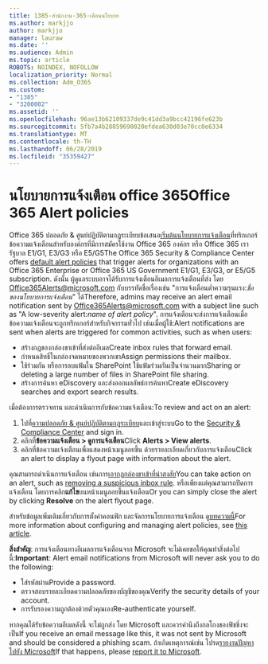 ```yaml
---
title: 1385-สำนักงาน-365-เตือนนโยบาย
ms.author: markjjo
author: markjjo
manager: lauraw
ms.date: ''
ms.audience: Admin
ms.topic: article
ROBOTS: NOINDEX, NOFOLLOW
localization_priority: Normal
ms.collection: Adm_O365
ms.custom:
- "1385"
- "3200002"
ms.assetid: ''
ms.openlocfilehash: 96ae13b62109337de9c41dd3a9bcc42196fe623b
ms.sourcegitcommit: 5fb7a4b28859690020efdea630d03e70cc0e6334
ms.translationtype: MT
ms.contentlocale: th-TH
ms.lasthandoff: 06/28/2019
ms.locfileid: "35359427"
---
```

# <a name="office-365-alert-policies"></a><span data-ttu-id="441bb-102">นโยบายการแจ้งเตือน office 365</span><span class="sxs-lookup"><span data-stu-id="441bb-102">Office 365 Alert policies</span></span>

<span data-ttu-id="441bb-103">Office 365 ปลอดภัย & ศูนย์ปฏิบัติตามกฎระเบียบข้อเสนอ[เริ่มต้นนโยบายการแจ้งเตือน](https://docs.microsoft.com/office365/securitycompliance/alert-policies#default-alert-policies)ที่ทริกเกอร์ข้อความแจ้งเตือนสำหรับองค์กรที่มีการสมัครใช้งาน Office 365 องค์กร หรือ Office 365 เรารัฐบาล E1/G1, E3/G3 หรือ E5/G5</span><span class="sxs-lookup"><span data-stu-id="441bb-103">The Office 365 Security & Compliance Center offers [default alert policies](https://docs.microsoft.com/office365/securitycompliance/alert-policies#default-alert-policies) that trigger alerts for organizations with an Office 365 Enterprise or Office 365 US Government E1/G1, E3/G3, or E5/G5 subscription.</span></span> <span data-ttu-id="441bb-104">ดังนั้น ผู้ดูแลระบบอาจได้รับการแจ้งเตือนอีเมลการแจ้งเตือนที่ส่ง โดย Office365Alerts@microsoft.com กับบรรทัดชื่อเรื่องเช่น "การแจ้งเตือนต่ำความรุนแรง:*ชื่อของนโยบายการแจ้งเตือน*" ได้</span><span class="sxs-lookup"><span data-stu-id="441bb-104">Therefore, admins may receive an alert email notification sent by Office365Alerts@microsoft.com with a subject line such as "A low-severity alert:*name of alert policy*".</span></span> <span data-ttu-id="441bb-105">การแจ้งเตือนจะส่งการแจ้งเตือนเมื่อข้อความแจ้งเตือนจะถูกทริกเกอร์สำหรับกิจกรรมทั่วไป เช่นเมื่อผู้ใช้:</span><span class="sxs-lookup"><span data-stu-id="441bb-105">Alert notifications are sent when alerts are triggered for common activities, such as when users:</span></span>

- <span data-ttu-id="441bb-106">สร้างกฎของกล่องขาเข้าที่ส่งต่ออีเมล</span><span class="sxs-lookup"><span data-stu-id="441bb-106">Create inbox rules that forward email.</span></span>
- <span data-ttu-id="441bb-107">กำหนดสิทธิ์ในกล่องจดหมายของพวกเขา</span><span class="sxs-lookup"><span data-stu-id="441bb-107">Assign permissions their mailbox.</span></span>
- <span data-ttu-id="441bb-108">ใช้ร่วมกัน หรือการลบแฟ้มใน SharePoint ใช้แฟ้มร่วมกันเป็นจำนวนมาก</span><span class="sxs-lookup"><span data-stu-id="441bb-108">Sharing or deleting a large number of files in SharePoint file sharing.</span></span>
- <span data-ttu-id="441bb-109">สร้างการค้นหา eDiscovery และส่งออกผลลัพธ์การค้นหา</span><span class="sxs-lookup"><span data-stu-id="441bb-109">Create eDiscovery searches and export search results.</span></span>

<span data-ttu-id="441bb-110">เมื่อต้องการตรวจทาน และดำเนินการกับข้อความแจ้งเตือน:</span><span class="sxs-lookup"><span data-stu-id="441bb-110">To review and act on an alert:</span></span>

1. <span data-ttu-id="441bb-111">ไปที่[ความปลอดภัย & ศูนย์ปฏิบัติตามกฎระเบียบ](https://protection.office.com)และเข้าสู่ระบบ</span><span class="sxs-lookup"><span data-stu-id="441bb-111">Go to the [Security & Compliance Center](https://protection.office.com) and sign in.</span></span>
2. <span data-ttu-id="441bb-112">คลิกที่**ข้อความแจ้งเตือน > ดูการแจ้งเตือน**</span><span class="sxs-lookup"><span data-stu-id="441bb-112">Click **Alerts > View alerts**.</span></span>
3. <span data-ttu-id="441bb-113">คลิกที่ข้อความแจ้งเตือนเพื่อแสดงหน้าเมนูลอยขึ้น ด้วยรายละเอียดเกี่ยวกับการแจ้งเตือน</span><span class="sxs-lookup"><span data-stu-id="441bb-113">Click an alert to display a flyout page with information about the alert.</span></span>

<span data-ttu-id="441bb-114">คุณสามารถดำเนินการแจ้งเตือน เช่นการ[เอากฎกล่องขาเข้าที่น่าสงสัย](https://docs.microsoft.com/office365/securitycompliance/responding-to-a-compromised-email-account)</span><span class="sxs-lookup"><span data-stu-id="441bb-114">You can take action on an alert, such as [removing a suspicious inbox rule](https://docs.microsoft.com/office365/securitycompliance/responding-to-a-compromised-email-account).</span></span> <span data-ttu-id="441bb-115">หรือเพียงแต่คุณสามารถปิดการแจ้งเตือน โดยการคลิก**แก้ไข**บนหน้าเมนูลอยขึ้นแจ้งเตือน</span><span class="sxs-lookup"><span data-stu-id="441bb-115">Or you can simply close the alert by clicking **Resolve** on the alert flyout page.</span></span>

<span data-ttu-id="441bb-116">สำหรับข้อมูลเพิ่มเติมเกี่ยวกับการตั้งค่าคอนฟิก และจัดการนโยบายการแจ้งเตือน ดู[บทความนี้](https://docs.microsoft.com/office365/securitycompliance/alert-policies)</span><span class="sxs-lookup"><span data-stu-id="441bb-116">For more information about configuring and managing alert policies, see  [this article](https://docs.microsoft.com/office365/securitycompliance/alert-policies).</span></span>

<span data-ttu-id="441bb-117">**สิ่งสำคัญ**: การแจ้งเตือนทางอีเมลการแจ้งเตือนจาก Microsoft จะไม่เคยขอให้คุณทำสิ่งต่อไปนี้:</span><span class="sxs-lookup"><span data-stu-id="441bb-117">**Important**: Alert email notifications from Microsoft will never ask you to do the following:</span></span>

- <span data-ttu-id="441bb-118">ใส่รหัสผ่าน</span><span class="sxs-lookup"><span data-stu-id="441bb-118">Provide a password.</span></span>
- <span data-ttu-id="441bb-119">ตรวจสอบรายละเอียดความปลอดภัยของบัญชีของคุณ</span><span class="sxs-lookup"><span data-stu-id="441bb-119">Verify the security details of your account.</span></span>
- <span data-ttu-id="441bb-120">การรับรองความถูกต้องด้วยตัวคุณเอง</span><span class="sxs-lookup"><span data-stu-id="441bb-120">Re-authenticate yourself.</span></span>

<span data-ttu-id="441bb-121">หากคุณได้รับข้อความอีเมลดังนี้ จะไม่ถูกส่ง โดย Microsoft และควรคำนึงถึงกลโกงของฟิชชิ่งจะเป็น</span><span class="sxs-lookup"><span data-stu-id="441bb-121">If you receive an email message like this, it was not sent by Microsoft and should be considered a phishing scam.</span></span> <span data-ttu-id="441bb-122">ถ้าเกิดเหตุการณ์เช่น โปรด[รายงานปัญหาไปยัง Microsoft](https://docs.microsoft.com/office365/SecurityCompliance/report-junk-email-and-phishing-scams-in-outlook-on-the-web-eop)</span><span class="sxs-lookup"><span data-stu-id="441bb-122">If that happens, please [report it to Microsoft](https://docs.microsoft.com/office365/SecurityCompliance/report-junk-email-and-phishing-scams-in-outlook-on-the-web-eop).</span></span>